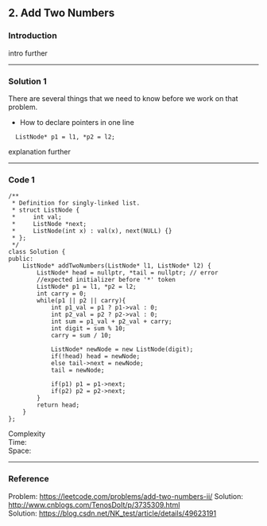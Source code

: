 ## 2. Add Two Numbers

### Introduction

intro further

------
### Solution 1

There are several things that we need to know before we work on that problem.
* How to declare pointers in one line
```
  ListNode* p1 = l1, *p2 = l2;
```

  explanation further
  
------
### Code 1

```
/**
 * Definition for singly-linked list.
 * struct ListNode {
 *     int val;
 *     ListNode *next;
 *     ListNode(int x) : val(x), next(NULL) {}
 * };
 */
class Solution {
public:
    ListNode* addTwoNumbers(ListNode* l1, ListNode* l2) {
        ListNode* head = nullptr, *tail = nullptr; // error
        //expected initializer before '*' token
        ListNode* p1 = l1, *p2 = l2;
        int carry = 0;
        while(p1 || p2 || carry){
            int p1_val = p1 ? p1->val : 0;
            int p2_val = p2 ? p2->val : 0;
            int sum = p1_val + p2_val + carry;
            int digit = sum % 10;
            carry = sum / 10;
            
            ListNode* newNode = new ListNode(digit);
            if(!head) head = newNode;
            else tail->next = newNode;
            tail = newNode;
            
            if(p1) p1 = p1->next;
            if(p2) p2 = p2->next;
        }
        return head;
    }
};

```
Complexity  
Time:  
Space:

------
### Reference
Problem: https://leetcode.com/problems/add-two-numbers-ii/ 
Solution: http://www.cnblogs.com/TenosDoIt/p/3735309.html  
Solution: https://blog.csdn.net/NK_test/article/details/49623191
